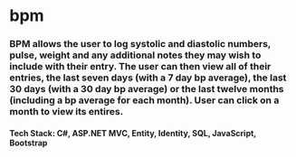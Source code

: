 # bpm
### BPM allows the user to log systolic and diastolic numbers, pulse, weight and any additional notes they may wish to include with their entry.  The user can then view all of their entries, the last seven days (with a 7 day bp average), the last 30 days (with a 30 day bp average) or the last twelve months (including a bp average for each month).  User can click on a month to view its entires.
#### Tech Stack: C#, ASP.NET MVC, Entity, Identity, SQL, JavaScript, Bootstrap
